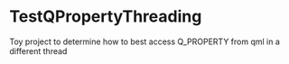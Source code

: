 # TestQPropertyThreading
Toy project to determine how to best access Q_PROPERTY from qml in a different thread
